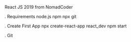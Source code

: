 React JS 2019 from NomadCoder


. Requirements
node.js
npm
npx
git

. Create First App
npx create-react-app react_dev
npm start

. Git